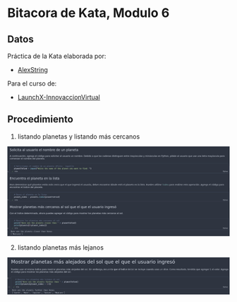 # Bitacora de Kata, Modulo 6
## Datos

Práctica de la Kata elaborada por: 
- [AlexString](https://github.com/AlexString)

Para el curso de:
- [LaunchX-InnovaccionVirtual](https://github.com/LaunchX-InnovaccionVirtual)

## Procedimiento

1. listando planetas y listando más cercanos

<img title="planetas y listando más cercanos" alt="Primer codigo" src="./resources/00_planets_list.png" />

2. listando planetas más lejanos

<img title="planetas más lejanos" alt="Segundo codigo" src="./resources/01_planets_further.png" />
